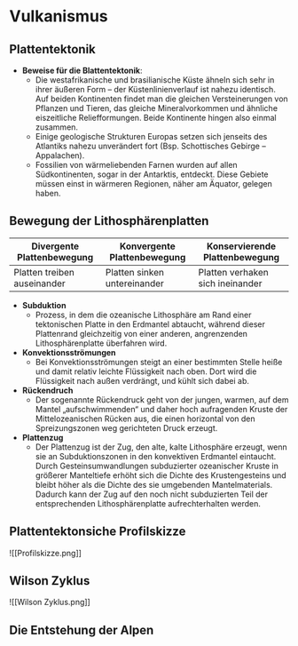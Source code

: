 # Vulkanismus
## Plattentektonik
- **Beweise für die Blattentektonik**:
	-   Die westafrikanische und brasilianische Küste ähneln sich sehr in ihrer äußeren Form – der Küstenlinienverlauf ist nahezu identisch. Auf beiden Kontinenten findet man die gleichen Versteinerungen von Pflanzen und Tieren, das gleiche Mineralvorkommen und ähnliche eiszeitliche Reliefformungen. Beide Kontinente hingen also einmal zusammen.
	-   Einige geologische Strukturen Europas setzen sich jenseits des Atlantiks nahezu unverändert fort (Bsp. Schottisches Gebirge – Appalachen).
	-   Fossilien von wärmeliebenden Farnen wurden auf allen Südkontinenten, sogar in der Antarktis, entdeckt. Diese Gebiete müssen einst in wärmeren Regionen, näher am Äquator, gelegen haben.
## Bewegung der Lithosphärenplatten
|Divergente Plattenbewegung|Konvergente Plattenbewegung|Konservierende Plattenbewegung|
|-|-|-|
|Platten treiben auseinander|Platten sinken untereinander|Platten verhaken sich ineinander|
- **Subduktion**
	- Prozess,  in dem die ozeanische Lithosphäre am Rand einer tektonischen Platte in den Erdmantel abtaucht, während dieser Plattenrand gleichzeitig von einer anderen, angrenzenden Lithosphärenplatte überfahren wird.
- **Konvektionsströmungen**
	- Bei Konvektionsströmungen steigt an einer bestimmten Stelle heiße und damit relativ leichte Flüssigkeit nach oben. Dort wird die Flüssigkeit nach außen verdrängt, und kühlt sich dabei ab.
- **Rückendruch**
	- Der sogenannte Rückendruck geht von der jungen, warmen, auf dem Mantel „aufschwimmenden“ und daher hoch aufragenden Kruste der Mittelozeanischen Rücken aus, die einen horizontal von den Spreizungszonen weg gerichteten Druck erzeugt.
- **Plattenzug**
	- Der Plattenzug ist der Zug, den alte, kalte Lithosphäre erzeugt, wenn sie an Subduktionszonen in den konvektiven Erdmantel eintaucht. Durch Gesteinsumwandlungen subduzierter ozeanischer Kruste in größerer Manteltiefe erhöht sich die Dichte des Krustengesteins und bleibt höher als die Dichte des sie umgebenden Mantelmaterials. Dadurch kann der Zug auf den noch nicht subduzierten Teil der entsprechenden Lithosphärenplatte aufrechterhalten werden.
## Plattentektonsiche Profilskizze
![[Profilskizze.png]]
## Wilson Zyklus
![[Wilson Zyklus.png]]
## Die Entstehung der Alpen